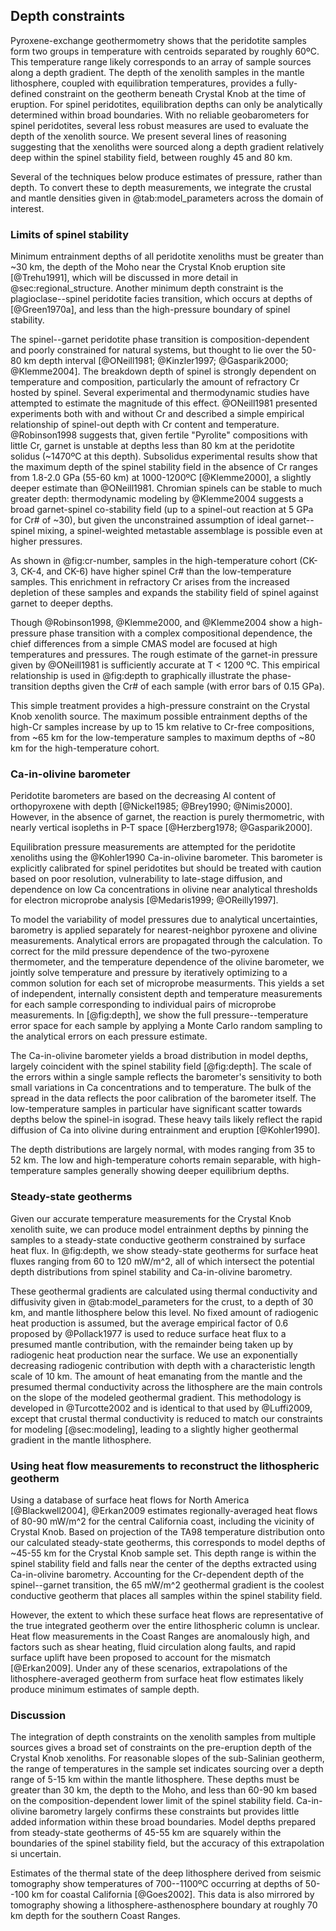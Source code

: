 ## Depth constraints

<!--[[depth]]-->

Pyroxene-exchange geothermometry shows that the peridotite samples form
two groups in temperature with centroids separated by roughly 60ºC.
This temperature range likely corresponds to an array of sample sources
along a depth gradient.
The depth of the xenolith samples in the mantle lithosphere, coupled
with equilibration temperatures, provides a fully-defined constraint on the
geotherm beneath Crystal Knob at the time of eruption. For spinel
peridotites, equilibration depths can only be analytically
determined within broad boundaries. With no reliable geobarometers for spinel peridotites,
several less robust measures are used to evaluate the depth
of the xenolith source. We present several lines of reasoning suggesting that the
xenoliths were sourced along a depth gradient relatively deep within the spinel stability
field, between roughly 45 and 80 km.

Several of the techniques below produce estimates of pressure, rather
than depth. To convert these to depth measurements, we integrate the
crustal and mantle densities given in @tab:model_parameters across the
domain of interest.

<!--[[ree_temperatures]]-->

### Limits of spinel stability

Minimum entrainment depths of all peridotite xenoliths must be greater than ~30 km,
the depth of the Moho near the Crystal Knob eruption site [@Trehu1991],
which will be discussed in more detail in @sec:regional_structure.
Another minimum depth constraint is the plagioclase--spinel peridotite
facies transition, which occurs at depths of  [@Green1970a], and less than the high-pressure boundary of spinel stability.

The spinel--garnet peridotite phase transition is
composition-dependent and poorly constrained for
natural systems, but thought to lie over the 50-80 km depth interval
[@ONeill1981; @Kinzler1997; @Gasparik2000; @Klemme2004].
The breakdown depth of spinel is strongly dependent on temperature and composition, particularly
the amount of refractory Cr hosted by spinel.
Several experimental and thermodynamic studies have attempted to
estimate the magnitude of this effect.
@ONeill1981 presented experiments both with and without Cr and described
a simple empirical relationship of spinel-out depth with Cr content and temperature.
@Robinson1998 suggests that, given fertile "Pyrolite" compositions with little
Cr,  garnet is unstable at depths less than 80 km at the peridotite solidus (~1470ºC at this depth).
Subsolidus experimental results show that the maximum depth of the spinel
stability field in the absence of Cr ranges from 1.8-2.0 GPa (55-60 km) at 1000-1200ºC
[@Klemme2000], a slightly deeper estimate than @ONeill1981.
Chromian spinels can be stable to much greater depth:
thermodynamic modeling by @Klemme2004 suggests a broad garnet-spinel
co-stability field (up to a spinel-out reaction at 5 GPa for Cr# of ~30),
but given the unconstrained assumption of ideal
garnet--spinel mixing, a spinel-weighted metastable assemblage is possible even
at higher pressures.

As shown in @fig:cr-number, samples in the high-temperature cohort (CK-3, CK-4, and CK-6) have
higher spinel Cr# than the low-temperature samples. This enrichment in
refractory Cr arises from the increased depletion of these samples and
expands the stability field of spinel against garnet to deeper depths.

Though @Robinson1998, @Klemme2000, and @Klemme2004 show a high-pressure
phase transition with a complex compositional dependence, the chief
differences from a simple CMAS model are focused at high
temperatures and pressures.
The rough estimate of the garnet-in pressure
given by @ONeill1981 is sufficiently accurate at T < 1200 ºC.
This empirical relationship is used in @fig:depth to graphically illustrate
the phase-transition depths given the Cr# of each sample (with error
bars of 0.15 GPa).

This simple treatment provides a high-pressure constraint on the Crystal Knob
xenolith source. The
maximum possible entrainment depths of the high-Cr samples increase by
up to 15 km relative to Cr-free compositions, from ~65 km for the
low-temperature samples to maximum depths of ~80 km for the high-temperature cohort.

### Ca-in-olivine barometer

Peridotite barometers are based on the decreasing Al content of
orthopyroxene with depth [@Nickel1985; @Brey1990; @Nimis2000]. However, in
the absence of garnet, the reaction is purely thermometric, with nearly
vertical isopleths in P-T space [@Herzberg1978; @Gasparik2000].

Equilibration pressure measurements are attempted for the peridotite
xenoliths using the @Kohler1990 Ca-in-olivine
barometer. This barometer is explicitly calibrated for spinel
peridotites but should be treated with caution based on poor resolution,
vulnerability to late-stage diffusion, and dependence on low Ca
concentrations in olivine near analytical thresholds for
electron microprobe analysis [@Medaris1999; @OReilly1997].

To model the variability of model pressures due to analytical uncertainties,
barometry is applied separately for nearest-neighbor pyroxene and olivine measurements.
Analytical errors are propagated through the calculation.
To correct for the mild pressure dependence of the two-pyroxene thermometer, and the
temperature dependence of the olivine barometer, we jointly solve temperature and
pressure by iteratively optimizing to a common solution for each set of
microprobe measurments.
This yields a set of independent, internally consistent depth and temperature
measurements for each sample corresponding to individual pairs of
microprobe measurements.
In [@fig:depth], we show the full pressure--temperature error space for each
sample by applying a Monte Carlo random sampling to the analytical
errors on each pressure estimate.

The Ca-in-olivine barometer yields a broad distribution in model depths,
largely coincident with the spinel stability field [@fig:depth].
The scale of the errors within a single sample
reflects the barometer's sensitivity to
both small variations in Ca concentrations and to temperature. The
bulk of the spread in the data reflects the poor calibration of the
barometer itself.
The low-temperature samples in particular have significant scatter
towards depths below the spinel-in isograd.
These heavy tails likely reflect the rapid diffusion of Ca into
olivine during entrainment and eruption [@Kohler1990].

The depth distributions are largely normal, with modes
ranging from 35 to 52 km.
The low and high-temperature cohorts remain separable, with high-temperature
samples generally showing deeper equilibrium depths.

### Steady-state geotherms

Given our accurate temperature measurements for the Crystal Knob
xenolith suite, we can produce model entrainment depths by pinning the
samples to a steady-state conductive geotherm constrained by surface heat flux. In
@fig:depth, we show steady-state geotherms for surface heat fluxes ranging from
60 to 120 mW/m^2, all of which intersect the potential depth distributions from
spinel stability and Ca-in-olivine barometry.

These geothermal gradients are calculated using thermal conductivity and
diffusivity given in @tab:model_parameters for the crust, to a depth of
30 km, and mantle lithosphere below this level.
No fixed amount of radiogenic heat production is assumed, but the average empirical
factor of 0.6 proposed by @Pollack1977 is used to
reduce surface heat flux to a presumed mantle contribution, with
the remainder being taken up by radiogenic heat production near the surface.
We use an
exponentially decreasing radiogenic contribution with depth
with a characteristic length scale of 10 km.
The amount of heat emanating from the mantle and the presumed thermal conductivity
across the lithosphere are the main
controls on the slope of the modeled geothermal
gradient. This methodology is developed in @Turcotte2002 and is
identical to that used by @Luffi2009, except that crustal
thermal conductivity is reduced to match our
constraints for modeling [@sec:modeling],
leading to a slightly higher geothermal gradient in the mantle
lithosphere.

### Using heat flow measurements to reconstruct the lithospheric geotherm

Using a database of surface heat flows for North America
[@Blackwell2004], @Erkan2009 estimates regionally-averaged heat flows of 80-90 mW/m^2 for the
central California coast, including the vicinity of Crystal Knob. Based on projection of
the TA98 temperature distribution onto our calculated steady-state geotherms,
this corresponds to model depths of ~45-55 km for the Crystal Knob sample set.
This depth range is within the spinel stability field and falls near the center
of the depths extracted using Ca-in-olivine barometry.
Accounting for the Cr-dependent
depth of the spinel--garnet transition, the 65 mW/m^2 geothermal gradient is
the coolest conductive geotherm that places all samples within the spinel
stability field.

However, the extent to which these surface heat flows are representative of the
true integrated geotherm over the entire lithospheric column is unclear.
Heat flow measurements in the Coast Ranges are anomalously high, and
factors such as shear heating, fluid circulation along faults, and rapid surface uplift
have been proposed to account for the mismatch [@Erkan2009].
Under any of these scenarios, extrapolations of the lithosphere-averaged geotherm
from surface heat flow estimates likely produce minimum estimates of sample depth.

### Discussion

The integration of depth constraints on the xenolith samples from multiple
sources gives a broad set of constraints on the pre-eruption depth of the Crystal
Knob xenoliths. For reasonable slopes of the sub-Salinian geotherm,
the range of temperatures in the sample set indicates sourcing over a
depth range of 5-15 km within the mantle lithosphere.
These depths must be greater than 30 km, the
depth to the Moho, and less than 60-90 km based on the
composition-dependent lower limit of the spinel stability field.
Ca-in-olivine barometry largely confirms these constraints but provides
little added information within these broad boundaries.
Model depths prepared from steady-state geotherms of 45-55 km are
squarely within the boundaries of the spinel stability field, but the
accuracy of this extrapolation si uncertain.

Estimates of the thermal state of the deep lithosphere derived from seismic
tomography show temperatures of 700--1100ºC occurring at depths of
50--100 km for coastal California [@Goes2002]. This data is also
mirrored by tomography showing a lithosphere-asthenosphere boundary at
roughly 70 km depth for the southern Coast Ranges.

